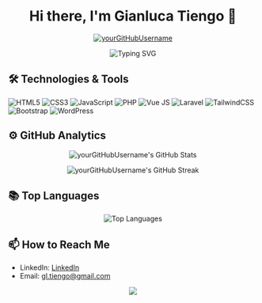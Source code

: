 <h1 align="center">Hi there, I'm Gianluca Tiengo 👋</h1>

<p align="center">
  <a href="https://github.com/Gian1984">
    <img src="https://komarev.com/ghpvc/?username=Gian1984&label=Profile%20views&color=0e75b6&style=flat" alt="yourGitHubUsername" />
  </a>
</p>

<p align="center">
  <img src="https://readme-typing-svg.herokuapp.com?font=Fira+Code&size=22&duration=3000&pause=1000&color=F75C7E&center=true&vCenter=true&width=435&lines=Enthusiastic+Dev%21;Always+learning+new+things%21" alt="Typing SVG" />
</p>

## 🛠️ Technologies & Tools
![HTML5](https://img.shields.io/badge/html5-%23E34F26.svg?style=for-the-badge&logo=html5&logoColor=white)
![CSS3](https://img.shields.io/badge/css3-%231572B6.svg?style=for-the-badge&logo=css3&logoColor=white)
![JavaScript](https://img.shields.io/badge/javascript-%23323330.svg?style=for-the-badge&logo=javascript&logoColor=%23F7DF1E)
![PHP](https://img.shields.io/badge/php-%23777BB4.svg?style=for-the-badge&logo=php&logoColor=white)
![Vue JS](https://img.shields.io/badge/Vue.js-35495E?style=for-the-badge&logo=vuedotjs&logoColor=4FC08D)
![Laravel](https://img.shields.io/badge/laravel-%23FF2D20.svg?style=for-the-badge&logo=laravel&logoColor=white)
![TailwindCSS](https://img.shields.io/badge/tailwindcss-%2338B2AC.svg?style=for-the-badge&logo=tailwind-css&logoColor=white)
![Bootstrap](https://img.shields.io/badge/bootstrap-%238511FA.svg?style=for-the-badge&logo=bootstrap&logoColor=white)
![WordPress](https://img.shields.io/badge/WordPress-%23117AC9.svg?style=for-the-badge&logo=WordPress&logoColor=white)

## ⚙️ GitHub Analytics

<p align="center">
  <img src="https://github-readme-stats.vercel.app/api?username=Gian1984&show_icons=true&theme=tokyonight" alt="yourGitHubUsername's GitHub Stats" />
</p>

<p align="center">
  <img src="https://github-readme-streak-stats.herokuapp.com/?user=yourGitHubUsername&theme=tokyonight" alt="yourGitHubUsername's GitHub Streak" />
</p>

## 📚 Top Languages

<p align="center">
  <img src="https://github-readme-stats.vercel.app/api/top-langs/?username=Gian1984&layout=compact&theme=tokyonight" alt="Top Languages" />
</p>

## 📫 How to Reach Me

- LinkedIn: [LinkedIn](https://www.linkedin.com/in/gianluca-tiengo/)
- Email: gl.tiengo@gmail.com

<p align="center">
  <img src="https://activity-graph.herokuapp.com/graph?username=Gian1984&theme=minimal" />
</p>
